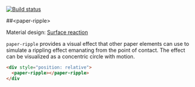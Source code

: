 [![Build status](https://travis-ci.org/PolymerElements/paper-ripple.svg?branch=master)](https://travis-ci.org/PolymerElements/paper-ripple)

##&lt;paper-ripple&gt;

Material design: [Surface reaction](https://www.google.com/design/spec/animation/responsive-interaction.html#responsive-interaction-surface-reaction)

`paper-ripple` provides a visual effect that other paper elements can
use to simulate a rippling effect emanating from the point of contact.  The
effect can be visualized as a concentric circle with motion.

<!---
```
<custom-element-demo>
  <template>
    <script src="../webcomponentsjs/webcomponents-lite.js"></script>
    <link rel="import" href="paper-ripple.html">
    <style is="custom-style">
      div {
        height: 100px;
        width: 100%;
        box-shadow: 0 12px 15px 0 rgba(0, 0, 0, 0.24);
      }
      
      paper-ripple {
        color: #4285f4;
      }
    </style>
    <next-code-block></next-code-block>
  </template>
</custom-element-demo>
```
-->
```html
<div style="position: relative">
  <paper-ripple></paper-ripple>
</div
```



